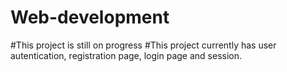 # Web-development
#This project is still on progress 
#This project currently has user autentication, registration page, login page and session.
